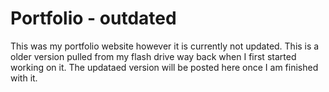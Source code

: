 # Portfolio - outdated

This was my portfolio website however it is currently not updated. This is a older version pulled from my flash drive way back when I first started working on it. The updataed version will be posted here once I am finished with it.
